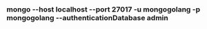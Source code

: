 ###      mongo --host localhost --port 27017 -u mongogolang -p mongogolang --authenticationDatabase admin